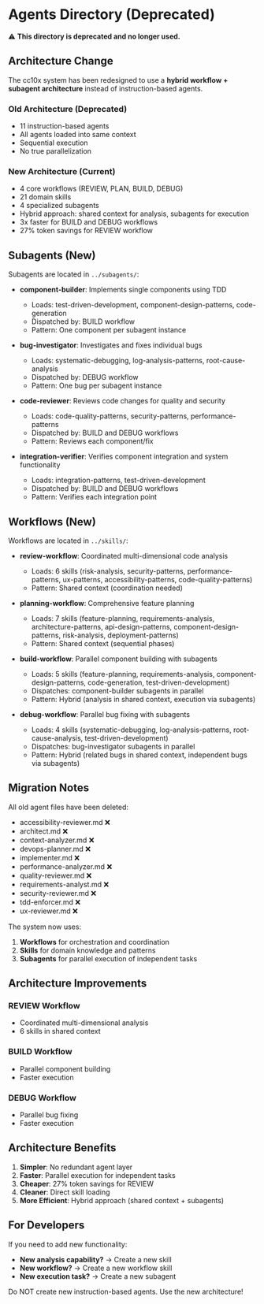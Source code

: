 # Agents Directory (Deprecated)

⚠️ **This directory is deprecated and no longer used.**

## Architecture Change

The cc10x system has been redesigned to use a **hybrid workflow + subagent architecture** instead of instruction-based agents.

### Old Architecture (Deprecated)
- 11 instruction-based agents
- All agents loaded into same context
- Sequential execution
- No true parallelization

### New Architecture (Current)
- 4 core workflows (REVIEW, PLAN, BUILD, DEBUG)
- 21 domain skills
- 4 specialized subagents
- Hybrid approach: shared context for analysis, subagents for execution
- 3x faster for BUILD and DEBUG workflows
- 27% token savings for REVIEW workflow

## Subagents (New)

Subagents are located in `../subagents/`:

- **component-builder**: Implements single components using TDD
  - Loads: test-driven-development, component-design-patterns, code-generation
  - Dispatched by: BUILD workflow
  - Pattern: One component per subagent instance

- **bug-investigator**: Investigates and fixes individual bugs
  - Loads: systematic-debugging, log-analysis-patterns, root-cause-analysis
  - Dispatched by: DEBUG workflow
  - Pattern: One bug per subagent instance

- **code-reviewer**: Reviews code changes for quality and security
  - Loads: code-quality-patterns, security-patterns, performance-patterns
  - Dispatched by: BUILD and DEBUG workflows
  - Pattern: Reviews each component/fix

- **integration-verifier**: Verifies component integration and system functionality
  - Loads: integration-patterns, test-driven-development
  - Dispatched by: BUILD and DEBUG workflows
  - Pattern: Verifies each integration point

## Workflows (New)

Workflows are located in `../skills/`:

- **review-workflow**: Coordinated multi-dimensional code analysis
  - Loads: 6 skills (risk-analysis, security-patterns, performance-patterns, ux-patterns, accessibility-patterns, code-quality-patterns)
  - Pattern: Shared context (coordination needed)

- **planning-workflow**: Comprehensive feature planning
  - Loads: 7 skills (feature-planning, requirements-analysis, architecture-patterns, api-design-patterns, component-design-patterns, risk-analysis, deployment-patterns)
  - Pattern: Shared context (sequential phases)

- **build-workflow**: Parallel component building with subagents
  - Loads: 5 skills (feature-planning, requirements-analysis, component-design-patterns, code-generation, test-driven-development)
  - Dispatches: component-builder subagents in parallel
  - Pattern: Hybrid (analysis in shared context, execution via subagents)

- **debug-workflow**: Parallel bug fixing with subagents
  - Loads: 4 skills (systematic-debugging, log-analysis-patterns, root-cause-analysis, test-driven-development)
  - Dispatches: bug-investigator subagents in parallel
  - Pattern: Hybrid (related bugs in shared context, independent bugs via subagents)

## Migration Notes

All old agent files have been deleted:
- accessibility-reviewer.md ❌
- architect.md ❌
- context-analyzer.md ❌
- devops-planner.md ❌
- implementer.md ❌
- performance-analyzer.md ❌
- quality-reviewer.md ❌
- requirements-analyst.md ❌
- security-reviewer.md ❌
- tdd-enforcer.md ❌
- ux-reviewer.md ❌

The system now uses:
1. **Workflows** for orchestration and coordination
2. **Skills** for domain knowledge and patterns
3. **Subagents** for parallel execution of independent tasks

## Architecture Improvements

### REVIEW Workflow
- Coordinated multi-dimensional analysis
- 6 skills in shared context

### BUILD Workflow
- Parallel component building
- Faster execution

### DEBUG Workflow
- Parallel bug fixing
- Faster execution

## Architecture Benefits

1. **Simpler**: No redundant agent layer
2. **Faster**: Parallel execution for independent tasks
3. **Cheaper**: 27% token savings for REVIEW
4. **Cleaner**: Direct skill loading
5. **More Efficient**: Hybrid approach (shared context + subagents)

## For Developers

If you need to add new functionality:
- **New analysis capability?** → Create a new skill
- **New workflow?** → Create a new workflow skill
- **New execution task?** → Create a new subagent

Do NOT create new instruction-based agents. Use the new architecture!

